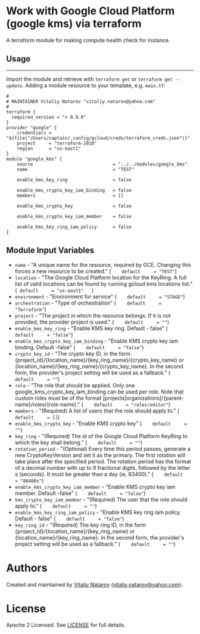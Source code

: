 # Work with Google Cloud  Platform (google kms) via terraform

A terraform module for making compute health check for instance.
 
## Usage
--------

Import the module and retrieve with ```terraform get``` or ```terraform get --update```. Adding a module resource to your template, e.g. `main.tf`:

```
#
# MAINTAINER Vitaliy Natarov "vitaliy.natarov@yahoo.com"
#
terraform {
  required_version = "> 0.9.0"
}
provider "google" {
    credentials = "${file("/Users/captain/.config/gcloud/creds/terraform_creds.json")}"
    project     = "terraform-2018"
    region      = "us-east1"
}   
module "google_kms" {
    source                              = "../../modules/google_kms"
    name                                = "TEST"

    enable_kms_key_ring                 = false
    
    enable_kms_crypto_key_iam_binding   = false
    members                             = []
    
    enable_kms_crypto_key               = false
    
    enable_kms_crypto_key_iam_member    = false
    
    enable_kms_key_ring_iam_policy      = false
}
```

Module Input Variables
----------------------
- `name` - "A unique name for the resource, required by GCE. Changing this forces a new resource to be created." (`    default     = "TEST"`)
- `location` - "The Google Cloud Platform location for the KeyRing. A full list of valid locations can be found by running gcloud kms locations list." (`  default     = "us-east1"    `)
- `environment` - "Environment for service" (`    default     = "STAGE"`)
- `orchestration` - "Type of orchestration" (`    default     = "Terraform"`)
- `project` - "The project in which the resource belongs. If it is not provided, the provider project is used." (`    default     = ""`)
- `enable_kms_key_ring` - "Enable KMS key ring. Default - false" (`    default     = "false"`)
- `enable_kms_crypto_key_iam_binding` - "Enable KMS crypto key iam binding. Default -false" (`    default     = "false"`)
- `crypto_key_id` - "The crypto key ID, in the form {project_id}/{location_name}/{key_ring_name}/{crypto_key_name} or {location_name}/{key_ring_name}/{crypto_key_name}. In the second form, the provider's project setting will be used as a fallback." (`    default     = ""`)
- `role` - "The role that should be applied. Only one google_kms_crypto_key_iam_binding can be used per role. Note that custom roles must be of the format [projects|organizations]/{parent-name}/roles/{role-name}." (`    default     = "roles/editor"`)
- `members` - "(Required) A list of users that the role should apply to." (`    default     = []`)
- `enable_kms_crypto_key` - "Enable KMS crypto key" (`    default     = ""`)
- `key_ring` - "(Required) The id of the Google Cloud Platform KeyRing to which the key shall belong." (`    default     = ""`)
- `rotation_period` - "(Optional) Every time this period passes, generate a new CryptoKeyVersion and set it as the primary. The first rotation will take place after the specified period. The rotation period has the format of a decimal number with up to 9 fractional digits, followed by the letter s (seconds). It must be greater than a day (ie, 83400)." (`    default     = "86400s"`)
- `enable_kms_crypto_key_iam_member` - "Enable KMS crypto key iam member. Default -false" (`    default     = "false"`)
- `kms_crypto_key_iam_member` - "(Required) The user that the role should apply to." (`    default     = ""`)
- `enable_kms_key_ring_iam_policy` - "Enable KMS key ring iam policy. Default - false" (`    default     = "false"`)
- `key_ring_id` - "(Required) The key ring ID, in the form {project_id}/{location_name}/{key_ring_name} or {location_name}/{key_ring_name}. In the second form, the provider's project setting will be used as a fallback." (`    default     = ""`)


Authors
=======

Created and maintained by [Vitaliy Natarov](https://github.com/SebastianUA)
(vitaliy.natarov@yahoo.com).

License
=======

Apache 2 Licensed. See [LICENSE](https://github.com/SebastianUA/terraform/blob/master/LICENSE) for full details.
